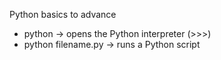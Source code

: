 Python basics to advance 

- python → opens the Python interpreter (>>>)
- python filename.py → runs a Python script

